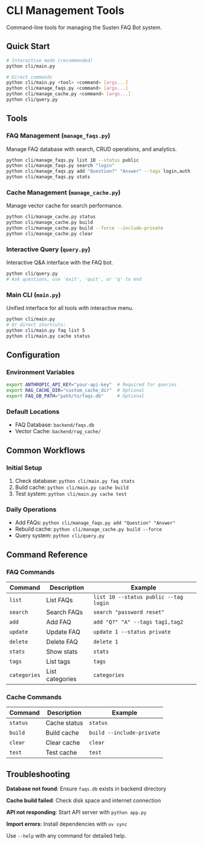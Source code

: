 # CLI Management Tools

Command-line tools for managing the Susten FAQ Bot system.

## Quick Start

```bash
# Interactive mode (recommended)
python cli/main.py

# Direct commands
python cli/main.py <tool> <command> [args...]
python cli/manage_faqs.py <command> [args...]
python cli/manage_cache.py <command> [args...]
python cli/query.py
```

## Tools

### FAQ Management (`manage_faqs.py`)
Manage FAQ database with search, CRUD operations, and analytics.

```bash
python cli/manage_faqs.py list 10 --status public
python cli/manage_faqs.py search "login"
python cli/manage_faqs.py add "Question?" "Answer" --tags login,auth
python cli/manage_faqs.py stats
```

### Cache Management (`manage_cache.py`)
Manage vector cache for search performance.

```bash
python cli/manage_cache.py status
python cli/manage_cache.py build
python cli/manage_cache.py build --force --include-private
python cli/manage_cache.py clear
```

### Interactive Query (`query.py`)
Interactive Q&A interface with the FAQ bot.

```bash
python cli/query.py
# Ask questions, use 'exit', 'quit', or 'q' to end
```

### Main CLI (`main.py`)
Unified interface for all tools with interactive menu.

```bash
python cli/main.py
# Or direct shortcuts:
python cli/main.py faq list 5
python cli/main.py cache status
```

## Configuration

### Environment Variables
```bash
export ANTHROPIC_API_KEY="your-api-key"  # Required for queries
export RAG_CACHE_DIR="custom_cache_dir"  # Optional
export FAQ_DB_PATH="path/to/faqs.db"     # Optional
```

### Default Locations
- FAQ Database: `backend/faqs.db`
- Vector Cache: `backend/rag_cache/`

## Common Workflows

### Initial Setup
1. Check database: `python cli/main.py faq stats`
2. Build cache: `python cli/main.py cache build`
3. Test system: `python cli/main.py cache test`

### Daily Operations
- Add FAQs: `python cli/manage_faqs.py add "Question" "Answer"`
- Rebuild cache: `python cli/manage_cache.py build --force`
- Query system: `python cli/query.py`

## Command Reference

### FAQ Commands
| Command | Description | Example |
|---------|-------------|---------|
| `list` | List FAQs | `list 10 --status public --tag login` |
| `search` | Search FAQs | `search "password reset"` |
| `add` | Add FAQ | `add "Q?" "A" --tags tag1,tag2` |
| `update` | Update FAQ | `update 1 --status private` |
| `delete` | Delete FAQ | `delete 1` |
| `stats` | Show stats | `stats` |
| `tags` | List tags | `tags` |
| `categories` | List categories | `categories` |

### Cache Commands
| Command | Description | Example |
|---------|-------------|---------|
| `status` | Cache status | `status` |
| `build` | Build cache | `build --include-private` |
| `clear` | Clear cache | `clear` |
| `test` | Test cache | `test` |

## Troubleshooting

**Database not found**: Ensure `faqs.db` exists in backend directory

**Cache build failed**: Check disk space and internet connection

**API not responding**: Start API server with `python app.py`

**Import errors**: Install dependencies with `uv sync`

Use `--help` with any command for detailed help. 